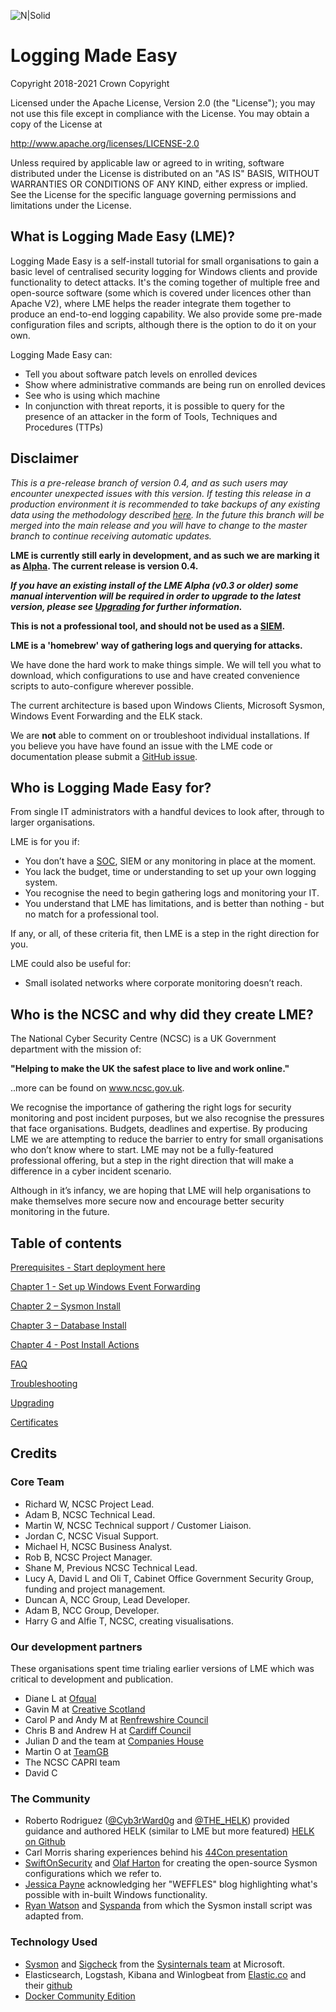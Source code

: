 ![N|Solid](https://www.ncsc.gov.uk/static-assets/images/ncsc_larger_strap.png)
# Logging Made Easy

Copyright 2018-2021 Crown Copyright
 
Licensed under the Apache License, Version 2.0 (the "License"); you may not use this file except in compliance with the License. You may obtain a copy of the License at
 
http://www.apache.org/licenses/LICENSE-2.0
 
Unless required by applicable law or agreed to in writing, software distributed under the License is distributed on an "AS IS" BASIS, WITHOUT WARRANTIES OR CONDITIONS OF ANY KIND, either express or implied. See the License for the specific language governing permissions and limitations under the License.

## What is Logging Made Easy (LME)?

Logging Made Easy is a self-install tutorial for small organisations to gain a basic level of centralised security logging for Windows clients and provide functionality to detect attacks. It's the coming together of multiple free and open-source software (some which is covered under licences other than Apache V2), where LME helps the reader integrate them together to produce an end-to-end logging capability. We also provide some pre-made configuration files and scripts, although there is the option to do it on your own. 

Logging Made Easy can:
- Tell you about software patch levels on enrolled devices
- Show where administrative commands are being run on enrolled devices
- See who is using which machine
- In conjunction with threat reports, it is possible to query for the presence of an attacker in the form of Tools, Techniques and Procedures (TTPs)

## Disclaimer

*This is a pre-release branch of version 0.4, and as such users may encounter unexpected issues with this version. If testing this release in a production environment it is recommended to take backups of any existing data using the methodology described [here](/docs/backups.md). In the future this branch will be merged into the main release and you will have to change to the master branch to continue receiving automatic updates.* 

**LME is currently still early in development, and as such we are marking it as [Alpha](https://www.gov.uk/service-manual/agile-delivery). The current release is version 0.4.**

***If you have an existing install of the LME Alpha (v0.3 or older) some manual intervention will be required in order to upgrade to the latest version, please see [Upgrading](/docs/upgrading.md) for further information.*** 

**This is not a professional tool, and should not be used as a [SIEM](https://en.wikipedia.org/wiki/Security_information_and_event_management).**

**LME is a 'homebrew' way of gathering logs and querying for attacks.**

We have done the hard work to make things simple. We will tell you what to download, which configurations to use and have created convenience scripts to auto-configure wherever possible.

The current architecture is based upon Windows Clients, Microsoft Sysmon, Windows Event Forwarding and the ELK stack.

We are **not** able to comment on or troubleshoot individual installations. If you believe you have have found an issue with the LME code or documentation please submit a [GitHub issue](https://github.com/ukncsc/lme/issues).

## Who is Logging Made Easy for?

From single IT administrators with a handful devices to look after, through to larger organisations.

LME is for you if:


*	You don’t have a [SOC](https://en.wikipedia.org/wiki/Information_security_operations_center), SIEM or any monitoring in place at the moment.
*	You lack the budget, time or understanding to set up your own logging system.
*	You recognise the need to begin gathering logs and monitoring your IT.
*	You understand that LME has limitations, and is better than nothing - but no match for a professional tool.

If any, or all, of these criteria fit, then LME is a step in the right direction for you.

LME could also be useful for:

*	Small isolated networks where corporate monitoring doesn’t reach.

## Who is the NCSC and why did they create LME?
The National Cyber Security Centre (NCSC) is a UK Government department with the mission of:

  **"Helping to make the UK the safest place to live and work online."**

..more can be found on www.ncsc.gov.uk.

We recognise the importance of gathering the right logs for security monitoring and post incident purposes, but we also recognise the pressures that face organisations. Budgets, deadlines and expertise. By producing LME we are attempting to reduce the barrier to entry for small organisations who don’t know where to start. LME may not be a fully-featured professional offering, but a step in the right direction that will make a difference in a cyber incident scenario.

Although in it’s infancy, we are hoping that LME will help organisations to make themselves more secure now and encourage better security monitoring in the future.

## Table of contents

[Prerequisites - Start deployment here](/docs/prerequisites.md)

[Chapter 1 - Set up Windows Event Forwarding](/docs/chapter1.md)

[Chapter 2 – Sysmon Install](/docs/chapter2.md)

[Chapter 3 – Database Install](/docs/chapter3.md)

[Chapter 4 - Post Install Actions ](/docs/chapter4.md)

[FAQ](/docs/faq.md)

[Troubleshooting](/docs/troubleshooting.md)

[Upgrading](/docs/upgrading.md)

[Certificates](/docs/certificates.md)

## Credits
### Core Team
* Richard W, NCSC Project Lead.
* Adam B, NCSC Technical Lead.
* Martin W, NCSC Technical support / Customer Liaison.
* Jordan C, NCSC Visual Support.
* Michael H, NCSC Business Analyst.
* Rob B, NCSC Project Manager.
* Shane M, Previous NCSC Technical Lead.
* Lucy A, David L and Oli T, Cabinet Office Government Security Group, funding and project management.
* Duncan A, NCC Group, Lead Developer.
* Adam B, NCC Group, Developer.
* Harry G and Alfie T, NCSC, creating visualisations.

### Our development partners
These organisations spent time trialing earlier versions of LME which was critical to development and publication.
* Diane L at [Ofqual](http://ofqual.gov.uk)
* Gavin M at [Creative Scotland](https://www.creativescotland.com)
* Carol P and Andy M at [Renfrewshire Council](http://www.renfrewshire.gov.uk)
* Chris B and Andrew H at [Cardiff Council](http://www.cardiff.gov.uk)
* Julian D and the team at [Companies House](https://www.gov.uk/government/organisations/companies-house)
* Martin O at [TeamGB](https://www.teamgb.com/)
* The NCSC CAPRI team
* David C

### The Community
* Roberto Rodriguez ([@Cyb3rWard0g](https://twitter.com/Cyb3rWard0g) and [@THE_HELK](https://twitter.com/THE_HELK)) provided guidance and authored HELK (similar to LME but more featured) [HELK on Github](https://github.com/Cyb3rWard0g/HELK)
* Carl Morris sharing experiences behind his [44Con presentation](https://github.com/SecureDataLabs/44Con-2018-Sysmon)
* [SwiftOnSecurity](https://twitter.com/swiftonsecurity) and [Olaf Harton](https://twitter.com/olafhartong) for creating the open-source Sysmon configurations which we refer to.
* [Jessica Payne](https://twitter.com/jepaynemsft) acknowledging her "WEFFLES" blog highlighting what's possible with in-built Windows functionality.
* [Ryan Watson](https://twitter.com/gentlemanwatson) and [Syspanda](http://www.syspanda.com/) from which the Sysmon install script was adapted from.

### Technology Used
* [Sysmon](https://docs.microsoft.com/en-us/sysinternals/downloads/sysmon) and [Sigcheck](https://docs.microsoft.com/en-us/sysinternals/downloads/sigcheck) from the [Sysinternals team](https://docs.microsoft.com/en-us/sysinternals/) at Microsoft.
* Elasticsearch, Logstash, Kibana and Winlogbeat from [Elastic.co](https://elastic.co/) and their [github](https://github.com/elastic)
* [Docker Community Edition](https://github.com/docker/docker-ce)
